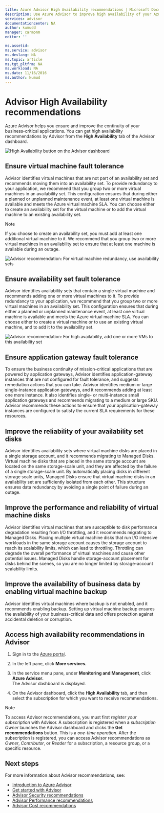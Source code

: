 ```yaml
---
title: Azure Advisor High Availability recommendations | Microsoft Docs
description: Use Azure Advisor to improve high availability of your Azure deployments.
services: advisor
documentationcenter: NA
author: kumudd
manager: carmonm
editor: ''

ms.assetid: 
ms.service: advisor
ms.devlang: NA
ms.topic: article
ms.tgt_pltfrm: NA
ms.workload: NA
ms.date: 11/16/2016
ms.author: kumud
---
```


# Advisor High Availability recommendations

Azure Advisor helps you ensure and improve the continuity of your business-critical applications. You can get high availability recommendations by Advisor from the **High Availability** tab of the Advisor dashboard.

![High Availability button on the Advisor dashboard](./media/advisor-high-availability-recommendations/advisor-high-availability-tab.png)


## Ensure virtual machine fault tolerance

Advisor identifies virtual machines that are not part of an availability set and recommends moving them into an availability set. To provide redundancy to your application, we recommend that you group two or more virtual machines in an availability set. This configuration ensures that during either a planned or unplanned maintenance event, at least one virtual machine is available and meets the Azure virtual machine SLA. You can choose either to create an availability set for the virtual machine or to add the virtual machine to an existing availability set.

> [!NOTE]
> If you choose to create an availability set, you must add at least one additional virtual machine to it. We recommend that you group two or more virtual machines in an availability set to ensure that at least one machine is available during an outage.

![Advisor recommendation: For virtual machine redundancy, use availability sets](./media/advisor-high-availability-recommendations/advisor-high-availability-create-availability-set.png)

## Ensure availability set fault tolerance 

Advisor identifies availability sets that contain a single virtual machine and recommends adding one or more virtual machines to it. To provide redundancy to your application, we recommend that you group two or more virtual machines in an availability set. This configuration ensures that during either a planned or unplanned maintenance event, at least one virtual machine is available and meets the Azure virtual machine SLA. You can choose either to create a virtual machine or to use an existing virtual machine, and to add it to the availability set.  

![Advisor recommendation: For high availability, add one or more VMs to this availability set](./media/advisor-high-availability-recommendations/advisor-high-availability-add-vm-to-availability-set.png)


## Ensure application gateway fault tolerance
To ensure the business continuity of mission-critical applications that are powered by application gateways, Advisor identifies application-gateway instances that are not configured for fault tolerance, and suggests remediation actions that you can take. Advisor identifies medium or large single-instance application gateways, and it recommends adding at least one more instance. It also identifies single- or multi-instance small application gateways and recommends migrating to a medium or large SKU. Advisor recommends these actions to ensure that your application-gateway instances are configured to satisfy the current SLA requirements for these resources.


## Improve the reliability of your availability set disks
Advisor identifies availability sets where virtual machine disks are placed in a single storage account, and it recommends migrating to Managed Disks. Virtual machine disks that are placed in the same storage account are located on the same storage-scale unit, and they are affected by the failure of a single storage-scale unit. By automatically placing disks in different storage scale units, Managed Disks ensure that virtual machine disks in an availability set are sufficiently isolated from each other. This structure ensures data redundancy by avoiding a single point of failure during an outage.


## Improve the performance and reliability of virtual machine disks
Advisor identifies virtual machines that are susceptible to disk performance degradation resulting from I/O throttling, and it recommends migrating to Managed Disks. Placing multiple virtual machine disks that run I/O intensive workloads in the same storage account causes the storage account to reach its scalability limits, which can lead to throttling. Throttling can degrade the overall performance of virtual machines and cause other potential issues. Managed Disks handle storage-account placement for disks behind the scenes, so you are no longer limited by storage-account scalability limits.


## Improve the availability of business data by enabling virtual machine backup
Advisor identifies virtual machines where backup is not enabled, and it recommends enabling backup. Setting up virtual machine backup ensures the availability of your business-critical data and offers protection against accidental deletion or corruption.


## Access high availability recommendations in Advisor

1. Sign in to the [Azure portal](https://portal.azure.com).

2. In the left pane, click **More services**.

3. In the service menu pane, under **Monitoring and Management**, click **Azure Advisor**.  
 The Advisor dashboard is displayed.

4. On the Advisor dashboard, click the **High Availability** tab, and then select the subscription for which you want to receive recommendations.

> [!NOTE]
> To access Advisor recommendations, you must first *register your subscription* with Advisor. A subscription is registered when a *subscription Owner* launches the Advisor dashboard and clicks the **Get recommendations** button. This is a *one-time operation*. After the subscription is registered, you can access Advisor recommendations as *Owner*, *Contributor*, or *Reader* for a subscription, a resource group, or a specific resource.

## Next steps

For more information about Advisor recommendations, see:
*  [Introduction to Azure Advisor](advisor-overview.md)
*  [Get started with Advisor](advisor-get-started.md)
*  [Advisor Security recommendations](advisor-security-recommendations.md)
*  [Advisor Performance recommendations](advisor-performance-recommendations.md)
*  [Advisor Cost recommendations](advisor-performance-recommendations.md)
